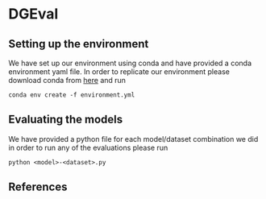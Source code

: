 # DGEval
## Setting up the environment
We have set up our environment using conda and have provided a conda environment yaml file. 
In order to replicate our environment please download conda from [here](https://conda.io/projects/conda/en/latest/user-guide/install/linux.html) and run 
```
conda env create -f environment.yml
```

## Evaluating the models
We have provided a python file for each model/dataset combination we did in order to run any of the evaluations please run 
```
python <model>-<dataset>.py
```

## References
